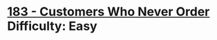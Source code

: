 # [183 - Customers Who Never Order](https://leetcode.com/problems/customers-who-never-order/) </br> Difficulty: Easy